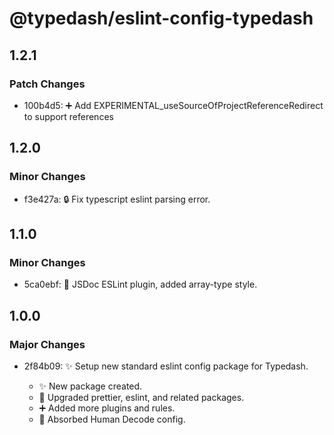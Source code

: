 # @typedash/eslint-config-typedash

## 1.2.1

### Patch Changes

- 100b4d5: ➕ Add EXPERIMENTAL_useSourceOfProjectReferenceRedirect to support references

## 1.2.0

### Minor Changes

- f3e427a: 🔒 Fix typescript eslint parsing error.

## 1.1.0

### Minor Changes

- 5ca0ebf: 📜 JSDoc ESLint plugin, added array-type style.

## 1.0.0

### Major Changes

- 2f84b09: ✨ Setup new standard eslint config package for Typedash.

  - ✨ New package created.
  - 🔼 Upgraded prettier, eslint, and related packages.
  - ➕ Added more plugins and rules.
  - 🧽 Absorbed Human Decode config.
